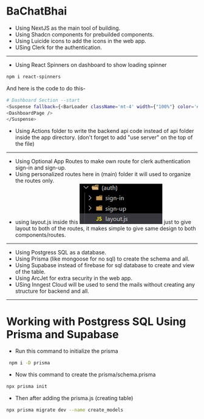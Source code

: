 # BaChatBhai

- Using NextJS as the main tool of building.
- Using Shadcn components for prebuilded components.
- Using Luicide icons to add the icons in the web app.
- USing Clerk for the authentication.

---
- Using React Spinners on dashboard to show loading spinner
```bash
npm i react-spinners
```
And here is the code to do this-
```bash
# Dashboard Section --start
<Suspense fallback={<BarLoader className='mt-4' width={"100%"} color='#9333ea' />}>
<DashboardPage />
</Suspense>
```

- Using Actions folder to write the backend api code instead of api folder inside the app directory.
(don't forget to add "use server" on the top of the file)

---
- Using Optional App Routes to make own route for clerk authentication sign-in and sign-up.
- Using personalized routes here in (main) folder it will used to organize the routes only.
- using layout.js inside this ![alt text](image.png) just to give layout to both of the routes, it makes simple to give same design to both components/routes.

---
- Using Postgress SQL as a database.
- Using Prisma (like mongoose for no sql) to create the schema and all.
- Using Supabase instead of firebase for sql database to create and view of the table.
- Using ArcJet for extra security in the web app.
- USing Inngest Cloud will be used to send the mails without creating any structure for backend and all.
---

# Working with Postgress SQL Using Prisma and Supabase

- Run this command to initialize the prisma
```bash
 npm i -D prisma
```

- Now this command to create the prisma/schema.prisma
```bash
npx prisma init
```

- Then after adding the prisma.js (creating table)
```bash
npx prisma migrate dev --name create_models
```
